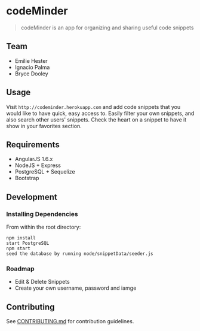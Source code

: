 # codeMinder

> codeMinder is an app for organizing and sharing useful code snippets

## Team

  - Emilie Hester
  - Ignacio Palma
  - Bryce Dooley

## Usage
Visit `http://codeminder.herokuapp.com` and add code snippets that you would like to have quick, easy access to. Easily filter your own snippets, and also search other users' snippets. Check the heart on a snippet to have it show in your favorites section.

## Requirements

- AngularJS 1.6.x
- NodeJS + Express
- PostgreSQL + Sequelize
- Bootstrap

## Development

### Installing Dependencies

From within the root directory:

```
npm install
start PostgreSQL
npm start
seed the database by running node/snippetData/seeder.js
```

### Roadmap

- Edit & Delete Snippets
- Create your own username, password and iamge


## Contributing

See [CONTRIBUTING.md](CONTRIBUTING.md) for contribution guidelines.
